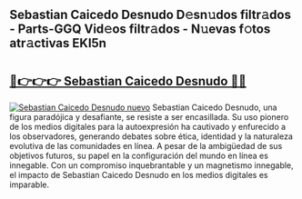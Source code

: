 ## Sebastian Caicedo Desnudo D𝚎sn𝚞dos filtr𝚊dos - Parts-GGQ Vid𝚎os filtr𝚊dos - N𝚞evas f𝚘tos atr𝚊ctivas EKI5n

# <h2><a href="http://mb1acr.tromn.icu/?c=Sebastian+Caicedo+Desnudo">🔗👉👉👉 Sebastian Caicedo Desnudo 🔗🔗</a></h2>

[![Sebastian Caicedo Desnudo nuevo](https://i.imgur.com/pEAQMta.gif)](http://mb1acr.tromn.icu/?c=Sebastian+Caicedo+Desnudo)
Sebastian Caicedo Desnudo, una figura paradójica y desafiante, se resiste a ser encasillada. Su uso pionero de los medios digitales para la autoexpresión ha cautivado y enfurecido a los observadores, generando debates sobre ética, identidad y la naturaleza evolutiva de las comunidades en línea. A pesar de la ambigüedad de sus objetivos futuros, su papel en la configuración del mundo en línea es innegable. Con un compromiso inquebrantable y un magnetismo innegable, el impacto de Sebastian Caicedo Desnudo en los medios digitales es imparable.
